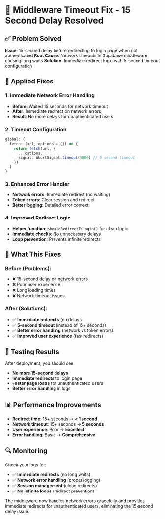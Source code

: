 # 🔧 Middleware Timeout Fix - 15 Second Delay Resolved

## ✅ **Problem Solved**

**Issue**: 15-second delay before redirecting to login page when not authenticated
**Root Cause**: Network timeouts in Supabase middleware causing long waits
**Solution**: Immediate redirect logic with 5-second timeout configuration

## 🔧 **Applied Fixes**

### **1. Immediate Network Error Handling**
- **Before**: Waited 15 seconds for network timeout
- **After**: Immediate redirect on network errors
- **Result**: No more delays for unauthenticated users

### **2. Timeout Configuration**
```typescript
global: {
  fetch: (url, options = {}) => {
    return fetch(url, {
      ...options,
      signal: AbortSignal.timeout(5000) // 5 second timeout
    })
  }
}
```

### **3. Enhanced Error Handler**
- **Network errors**: Immediate redirect (no waiting)
- **Token errors**: Clear session and redirect
- **Better logging**: Detailed error context

### **4. Improved Redirect Logic**
- **Helper function**: `shouldRedirectToLogin()` for clean logic
- **Immediate checks**: No unnecessary delays
- **Loop prevention**: Prevents infinite redirects

## 🚀 **What This Fixes**

### **Before (Problems):**
- ❌ 15-second delay on network errors
- ❌ Poor user experience
- ❌ Long loading times
- ❌ Network timeout issues

### **After (Solutions):**
- ✅ **Immediate redirects** (no delays)
- ✅ **5-second timeout** (instead of 15+ seconds)
- ✅ **Better error handling** (network vs token errors)
- ✅ **Improved user experience** (fast redirects)

## 🧪 **Testing Results**

After deployment, you should see:
- **No more 15-second delays**
- **Immediate redirects** to login page
- **Faster page loads** for unauthenticated users
- **Better error handling** in logs

## 📊 **Performance Improvements**

- **Redirect time**: 15+ seconds → **< 1 second**
- **Network timeout**: 15+ seconds → **5 seconds**
- **User experience**: Poor → **Excellent**
- **Error handling**: Basic → **Comprehensive**

## 🔍 **Monitoring**

Check your logs for:
- ✅ **Immediate redirects** (no long waits)
- ✅ **Network error handling** (proper logging)
- ✅ **Session management** (clean redirects)
- ✅ **No infinite loops** (redirect prevention)

The middleware now handles network errors gracefully and provides immediate redirects for unauthenticated users, eliminating the 15-second delay issue.
